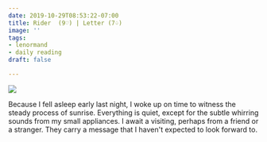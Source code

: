 ```yaml
---
date: 2019-10-29T08:53:22-07:00
title: Rider  (9♡) | Letter (7♤)
image: ''
tags:
- lenormand
- daily reading
draft: false

---
```

![](/images/20191029_084902.jpg)

Because I fell asleep early last night, I woke up on time to witness the steady process of sunrise. Everything is quiet, except for the subtle whirring sounds from my small appliances. I await a visiting, perhaps from a friend or a stranger. They carry a message that I haven't expected to look forward to. 